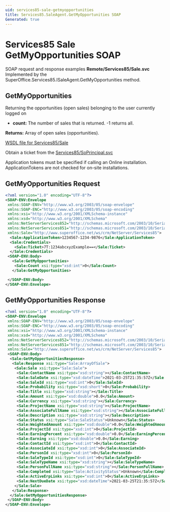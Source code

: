 ```yaml
---
uid: services85-sale-getmyopportunities
title: Services85.SaleAgent.GetMyOpportunities SOAP
Generated: true
---
```


# Services85 Sale GetMyOpportunities SOAP

SOAP request and response examples **Remote/Services85/Sale.svc**
Implemented by the <see cref="M:SuperOffice.Services85.ISaleAgent.GetMyOpportunities">SuperOffice.Services85.ISaleAgent.GetMyOpportunities</see> method.

## GetMyOpportunities

Returning the opportunities (open sales) belonging to the user currently logged on

* **count:** The number of sales that is returned. -1 returns all.

**Returns:** Array of open sales (opportunities).


[WSDL file for Services85/Sale](../Services85-Sale.md)

Obtain a ticket from the [Services85/SoPrincipal.svc](../SoPrincipal/index.md)

Application tokens must be specified if calling an Online installation. ApplicationTokens are not checked for on-site installations.

## GetMyOpportunities Request

```xml
<?xml version="1.0" encoding="UTF-8"?>
<SOAP-ENV:Envelope
 xmlns:SOAP-ENV="http://www.w3.org/2003/05/soap-envelope"
 xmlns:SOAP-ENC="http://www.w3.org/2003/05/soap-encoding"
 xmlns:xsi="http://www.w3.org/2001/XMLSchema-instance"
 xmlns:xsd="http://www.w3.org/2001/XMLSchema"
 xmlns:NetServerServices852="http://schemas.microsoft.com/2003/10/Serialization/Arrays"
 xmlns:NetServerServices851="http://schemas.microsoft.com/2003/10/Serialization/"
 xmlns:Sale="http://www.superoffice.net/ws/crm/NetServer/Services85">
  <Sale:ApplicationToken>1234567-1234-9876</Sale:ApplicationToken>
  <Sale:Credentials>
    <Sale:Ticket>7T:1234abcxyzExample==</Sale:Ticket>
  </Sale:Credentials>
 <SOAP-ENV:Body>
   <Sale:GetMyOpportunities>
    <Sale:Count xsi:type="xsd:int">0</Sale:Count>
   </Sale:GetMyOpportunities>

 </SOAP-ENV:Body>
</SOAP-ENV:Envelope>

```


## GetMyOpportunities Response

```xml
<?xml version="1.0" encoding="UTF-8"?>
<SOAP-ENV:Envelope
 xmlns:SOAP-ENV="http://www.w3.org/2003/05/soap-envelope"
 xmlns:SOAP-ENC="http://www.w3.org/2003/05/soap-encoding"
 xmlns:xsi="http://www.w3.org/2001/XMLSchema-instance"
 xmlns:xsd="http://www.w3.org/2001/XMLSchema"
 xmlns:NetServerServices852="http://schemas.microsoft.com/2003/10/Serialization/Arrays"
 xmlns:NetServerServices851="http://schemas.microsoft.com/2003/10/Serialization/"
 xmlns:Sale="http://www.superoffice.net/ws/crm/NetServer/Services85">
 <SOAP-ENV:Body>
  <Sale:GetMyOpportunitiesResponse>
   <Sale:Response xsi:type="Sale:ArrayOfSale">
    <Sale:Sale xsi:type="Sale:Sale">
     <Sale:ContactName xsi:type="xsd:string"></Sale:ContactName>
     <Sale:SaleDate xsi:type="xsd:dateTime">2021-03-25T21:35:57Z</Sale:SaleDate>
     <Sale:SaleId xsi:type="xsd:int">0</Sale:SaleId>
     <Sale:Probability xsi:type="xsd:short">0</Sale:Probability>
     <Sale:Title xsi:type="xsd:string"></Sale:Title>
     <Sale:Amount xsi:type="xsd:double">0.0</Sale:Amount>
     <Sale:Currency xsi:type="xsd:string"></Sale:Currency>
     <Sale:ProjectName xsi:type="xsd:string"></Sale:ProjectName>
     <Sale:AssociateFullName xsi:type="xsd:string"></Sale:AssociateFullName>
     <Sale:Description xsi:type="xsd:string"></Sale:Description>
     <Sale:Status xsi:type="Sale:SaleStatus">Unknown</Sale:Status>
     <Sale:WeightedAmount xsi:type="xsd:double">0.0</Sale:WeightedAmount>
     <Sale:ProjectId xsi:type="xsd:int">0</Sale:ProjectId>
     <Sale:EarningPercent xsi:type="xsd:double">0.0</Sale:EarningPercent>
     <Sale:Earning xsi:type="xsd:double">0.0</Sale:Earning>
     <Sale:ContactId xsi:type="xsd:int">0</Sale:ContactId>
     <Sale:AssociateId xsi:type="xsd:int">0</Sale:AssociateId>
     <Sale:PersonId xsi:type="xsd:int">0</Sale:PersonId>
     <Sale:SaleTypeId xsi:type="xsd:int">0</Sale:SaleTypeId>
     <Sale:SaleTypeName xsi:type="xsd:string"></Sale:SaleTypeName>
     <Sale:PersonFullName xsi:type="xsd:string"></Sale:PersonFullName>
     <Sale:Completed xsi:type="Sale:ActivityStatus">Unknown</Sale:Completed>
     <Sale:ActiveErpLinks xsi:type="xsd:int">0</Sale:ActiveErpLinks>
     <Sale:NextDueDate xsi:type="xsd:dateTime">2021-03-25T21:35:57Z</Sale:NextDueDate>
    </Sale:Sale>
   </Sale:Response>
  </Sale:GetMyOpportunitiesResponse>
 </SOAP-ENV:Body>
</SOAP-ENV:Envelope>

```

